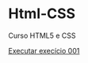# Html-CSS
 Curso HTML5 e CSS

<a href="https://jeanmfranca.github.io/Html-CSS/Exercícios/ex001/index.html">Executar execício 001</a>

